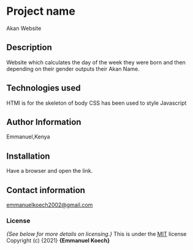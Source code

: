 # Project name
Akan Website
## Description
Website which calculates the day of the week they were born and then depending on their gender outputs their Akan Name. 
## Technologies used
HTMl is for the skeleton of body
CSS has been used to style
Javascript 
## Author Information
Emmanuel,Kenya
## Installation
Have a browser and open the link.
## Contact information
emmanuelkoech2002@gmail.com
### License
*{See below for more details on licensing.}*
This is under the [MIT](LICENSE) license
Copyright (c) {2021} **{Emmanuel Koech}**